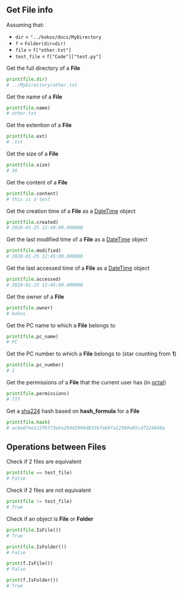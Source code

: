 ## Get File info
Assuming that:
* ```dir``` = ```"../kokos/docs/MyDirectory```
* ```f``` = ```Folder(dir=dir)```
* ```file``` = ```f["other.txt"]```
* ```test_file``` = ```f["Code"]["test.py"]```

Get the full directory of a **File**
```python
print(file.dir)
# ../MyDirectory/other.txt
```
Get the name of a **File**
```python
print(file.name)
# other.txt
```
Get the extention of a **File**
```python
print(file.ext)
# .txt
```
Get the size of a **File**
```python
print(file.size)
# 16
```
Get the content of a **File**
```python
print(file.content)
# this is a test
```
Get the creation time of a **File** as a [DateTime](https://pypi.org/project/DateTime/) object
```python
print(file.created)
# 2020-01-25 12:40:00.000000
```
Get the last modified time of a **File** as a [DateTime](https://pypi.org/project/DateTime/) object
```python
print(file.modified)
# 2020-01-25 12:45:00.000000
```
Get the last accessed time of a **File** as a [DateTime](https://pypi.org/project/DateTime/) object
```python
print(file.accessed)
# 2020-01-25 12:45:00.000000
```
Get the owner of a **File**
```python
print(file.owner)
# kokos
```
Get the PC name to which a **File** belongs to
```python
print(file.pc_name)
# PC
```
Get the PC number to which a **File** belongs to (star counting from **1**)
```python
print(file.pc_number)
# 1
```
Get the permissions of a **File** that the current user has (in [octal](https://www.google.com/search?q=octal+permissions))
```python
print(file.permissions)
# 777
```
Get a [sha224](https://www.google.com/search?q=sha224+hash+algorithm) hash based on **hash_formula** for a **File**
```python
print(file.hash)
# acbe87ee112f6f73eba29442998d033b7ab9fa12569a05cd7224840a
```
## Operations between Files
Check if 2 files are equivalent
```python
print(file == test_file)
# False
```
Check if 2 files are not equivalent
```python
print(file != test_file)
# True
```
Check if an object is **File** or **Folder**
```python
print(file.IsFile())
# True

print(file.IsFolder())
# False

print(f.IsFile())
# False

print(f.IsFolder())
# True
```
